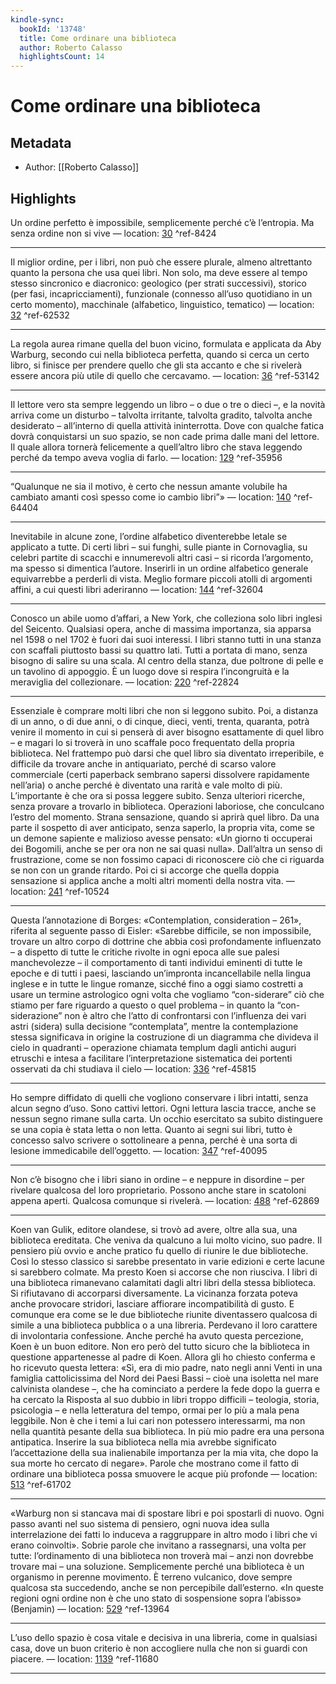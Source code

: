 ```yaml
---
kindle-sync:
  bookId: '13748'
  title: Come ordinare una biblioteca
  author: Roberto Calasso
  highlightsCount: 14
---
```

# Come ordinare una biblioteca
## Metadata
* Author: [[Roberto Calasso]]

## Highlights
Un ordine perfetto è impossibile, semplicemente perché c’è l’entropia. Ma senza ordine non si vive — location: [30]() ^ref-8424

---
Il miglior ordine, per i libri, non può che essere plurale, almeno altrettanto quanto la persona che usa quei libri. Non solo, ma deve essere al tempo stesso sincronico e diacronico: geologico (per strati successivi), storico (per fasi, incapricciamenti), funzionale (connesso all’uso quotidiano in un certo momento), macchinale (alfabetico, linguistico, tematico) — location: [32]() ^ref-62532

---
La regola aurea rimane quella del buon vicino, formulata e applicata da Aby Warburg, secondo cui nella biblioteca perfetta, quando si cerca un certo libro, si finisce per prendere quello che gli sta accanto e che si rivelerà essere ancora più utile di quello che cercavamo. — location: [36]() ^ref-53142

---
Il lettore vero sta sempre leggendo un libro – o due o tre o dieci –, e la novità arriva come un disturbo – talvolta irritante, talvolta gradito, talvolta anche desiderato – all’interno di quella attività ininterrotta. Dove con qualche fatica dovrà conquistarsi un suo spazio, se non cade prima dalle mani del lettore. Il quale allora tornerà felicemente a quell’altro libro che stava leggendo perché da tempo aveva voglia di farlo. — location: [129]() ^ref-35956

---
“Qualunque ne sia il motivo, è certo che nessun amante volubile ha cambiato amanti così spesso come io cambio libri”» — location: [140]() ^ref-64404

---
Inevitabile in alcune zone, l’ordine alfabetico diventerebbe letale se applicato a tutte. Di certi libri – sui funghi, sulle piante in Cornovaglia, su celebri partite di scacchi e innumerevoli altri casi – si ricorda l’argomento, ma spesso si dimentica l’autore. Inserirli in un ordine alfabetico generale equivarrebbe a perderli di vista. Meglio formare piccoli atolli di argomenti affini, a cui questi libri aderiranno — location: [144]() ^ref-32604

---
Conosco un abile uomo d’affari, a New York, che colleziona solo libri inglesi del Seicento. Qualsiasi opera, anche di massima importanza, sia apparsa nel 1598 o nel 1702 è fuori dai suoi interessi. I libri stanno tutti in una stanza con scaffali piuttosto bassi su quattro lati. Tutti a portata di mano, senza bisogno di salire su una scala. Al centro della stanza, due poltrone di pelle e un tavolino di appoggio. È un luogo dove si respira l’incongruità e la meraviglia del collezionare. — location: [220]() ^ref-22824

---
Essenziale è comprare molti libri che non si leggono subito. Poi, a distanza di un anno, o di due anni, o di cinque, dieci, venti, trenta, quaranta, potrà venire il momento in cui si penserà di aver bisogno esattamente di quel libro – e magari lo si troverà in uno scaffale poco frequentato della propria biblioteca. Nel frattempo può darsi che quel libro sia diventato irreperibile, e difficile da trovare anche in antiquariato, perché di scarso valore commerciale (certi paperback sembrano sapersi dissolvere rapidamente nell’aria) o anche perché è diventato una rarità e vale molto di più. L’importante è che ora si possa leggere subito. Senza ulteriori ricerche, senza provare a trovarlo in biblioteca. Operazioni laboriose, che conculcano l’estro del momento. Strana sensazione, quando si aprirà quel libro. Da una parte il sospetto di aver anticipato, senza saperlo, la propria vita, come se un demone sapiente e malizioso avesse pensato: «Un giorno ti occuperai dei Bogomili, anche se per ora non ne sai quasi nulla». Dall’altra un senso di frustrazione, come se non fossimo capaci di riconoscere ciò che ci riguarda se non con un grande ritardo. Poi ci si accorge che quella doppia sensazione si applica anche a molti altri momenti della nostra vita. — location: [241]() ^ref-10524

---
Questa l’annotazione di Borges: «Contemplation, consideration – 261», riferita al seguente passo di Eisler: «Sarebbe difficile, se non impossibile, trovare un altro corpo di dottrine che abbia così profondamente influenzato – a dispetto di tutte le critiche rivolte in ogni epoca alle sue palesi manchevolezze – il comportamento di tanti individui eminenti di tutte le epoche e di tutti i paesi, lasciando un’impronta incancellabile nella lingua inglese e in tutte le lingue romanze, sicché fino a oggi siamo costretti a usare un termine astrologico ogni volta che vogliamo “con-siderare” ciò che stiamo per fare riguardo a questo o quel problema – in quanto la “con-siderazione” non è altro che l’atto di confrontarsi con l’influenza dei vari astri (sidera) sulla decisione “contemplata”, mentre la contemplazione stessa significava in origine la costruzione di un diagramma che divideva il cielo in quadranti – operazione chiamata templum dagli antichi auguri etruschi e intesa a facilitare l’interpretazione sistematica dei portenti osservati da chi studiava il cielo — location: [336]() ^ref-45815

---
Ho sempre diffidato di quelli che vogliono conservare i libri intatti, senza alcun segno d’uso. Sono cattivi lettori. Ogni lettura lascia tracce, anche se nessun segno rimane sulla carta. Un occhio esercitato sa subito distinguere se una copia è stata letta o non letta. Quanto ai segni sui libri, tutto è concesso salvo scrivere o sottolineare a penna, perché è una sorta di lesione immedicabile dell’oggetto. — location: [347]() ^ref-40095

---
Non c’è bisogno che i libri siano in ordine – e neppure in disordine – per rivelare qualcosa del loro proprietario. Possono anche stare in scatoloni appena aperti. Qualcosa comunque si rivelerà. — location: [488]() ^ref-62869

---
Koen van Gulik, editore olandese, si trovò ad avere, oltre alla sua, una biblioteca ereditata. Che veniva da qualcuno a lui molto vicino, suo padre. Il pensiero più ovvio e anche pratico fu quello di riunire le due biblioteche. Così lo stesso classico si sarebbe presentato in varie edizioni e certe lacune si sarebbero colmate. Ma presto Koen si accorse che non riusciva. I libri di una biblioteca rimanevano calamitati dagli altri libri della stessa biblioteca. Si rifiutavano di accorparsi diversamente. La vicinanza forzata poteva anche provocare stridori, lasciare affiorare incompatibilità di gusto. E comunque era come se le due biblioteche riunite diventassero qualcosa di simile a una biblioteca pubblica o a una libreria. Perdevano il loro carattere di involontaria confessione. Anche perché ha avuto questa percezione, Koen è un buon editore. Non ero però del tutto sicuro che la biblioteca in questione appartenesse al padre di Koen. Allora gli ho chiesto conferma e ho ricevuto questa lettera: «Sì, era di mio padre, nato negli anni Venti in una famiglia cattolicissima del Nord dei Paesi Bassi – cioè una isoletta nel mare calvinista olandese –, che ha cominciato a perdere la fede dopo la guerra e ha cercato la Risposta al suo dubbio in libri troppo difficili – teologia, storia, psicologia – e nella letteratura del tempo, ormai per lo più a mala pena leggibile. Non è che i temi a lui cari non potessero interessarmi, ma non nella quantità pesante della sua biblioteca. In più mio padre era una persona antipatica. Inserire la sua biblioteca nella mia avrebbe significato l’accettazione della sua inalienabile importanza per la mia vita, che dopo la sua morte ho cercato di negare». Parole che mostrano come il fatto di ordinare una biblioteca possa smuovere le acque più profonde — location: [513]() ^ref-61702

---
«Warburg non si stancava mai di spostare libri e poi spostarli di nuovo. Ogni passo avanti nel suo sistema di pensiero, ogni nuova idea sulla interrelazione dei fatti lo induceva a raggruppare in altro modo i libri che vi erano coinvolti». Sobrie parole che invitano a rassegnarsi, una volta per tutte: l’ordinamento di una biblioteca non troverà mai – anzi non dovrebbe trovare mai – una soluzione. Semplicemente perché una biblioteca è un organismo in perenne movimento. È terreno vulcanico, dove sempre qualcosa sta succedendo, anche se non percepibile dall’esterno. «In queste regioni ogni ordine non è che uno stato di sospensione sopra l’abisso» (Benjamin) — location: [529]() ^ref-13964

---
L’uso dello spazio è cosa vitale e decisiva in una libreria, come in qualsiasi casa, dove un buon criterio è non accogliere nulla che non si guardi con piacere. — location: [1139]() ^ref-11680

---
